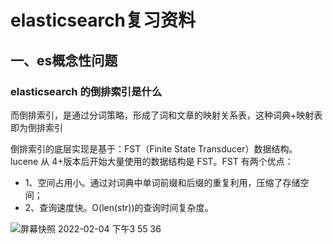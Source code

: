 # elasticsearch复习资料
## 一、es概念性问题
### elasticsearch 的倒排索引是什么
而倒排索引，是通过分词策略，形成了词和文章的映射关系表，这种词典+映射表即为倒排索引

倒排索引的底层实现是基于：FST（Finite State Transducer）数据结构。
lucene 从 4+版本后开始大量使用的数据结构是 FST。FST 有两个优点：
- 1、空间占用小。通过对词典中单词前缀和后缀的重复利用，压缩了存储空间；
- 2、查询速度快。O(len(str))的查询时间复杂度。

![屏幕快照 2022-02-04 下午3 55 36](https://user-images.githubusercontent.com/40445471/152492366-1e0ec5a1-77cd-4a99-a473-d23fee31f2b3.png)
